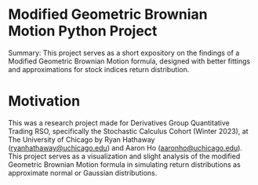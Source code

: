 # Modified Geometric Brownian Motion Python Project

Summary: This project serves as a short expository on the findings of a Modified Geometric Brownian Motion formula, designed with better fittings and approximations for stock indices return distribution. 

# Motivation

This was a research project made for Derivatives Group Quantitative Trading RSO, specifically the Stochastic Calculus Cohort (Winter 2023), at The University of Chicago by Ryan Hathaway (ryanhathaway@uchicago.edu) and Aaron Ho (aaronho@uchicago.edu). This project serves as a visualization and slight analysis of the modified Geometric Brownian Motion formula in simulating return distributions as approximate normal or Gaussian distributions.  
